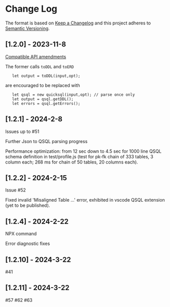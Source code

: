 # Change Log

The format is based on [Keep a Changelog](http://keepachangelog.com/)
and this project adheres to [Semantic Versioning](http://semver.org/).
 
## [1.2.0] - 2023-11-8
  
[Compatible API amendments](https://github.com/oracle/quicksql/issues/23)

The former calls `toDDL` and `toERD`
```
   let output = toDDL(input,opt);
```
are encouraged to be replaced with

```
   let qsql = new quicksql(input,opt); // parse once only
   let output = qsql.getDDL();
   let errors = qsql.getErrors();
```

## [1.2.1] - 2024-2-8

Issues up to #51

Further Json to QSQL parsing progress

Performance optimization: from 12 sec down to 4.5 sec for 1000 line QSQL schema definition 
in test/profile.js (test for pk-fk chain of 333 tables, 3 column each; 268 ms for chain of
50 tables, 20 columns each).

## [1.2.2] - 2024-2-15

Issue #52

Fixed invalid 'Misaligned Table ...' error, exhibited in vscode QSQL extension (yet to be published).


## [1.2.4] - 2024-2-22

NPX command

Error diagnostic fixes

## [1.2.10] - 2024-3-22

#41

## [1.2.11] - 2024-3-22

#57
#62
#63


